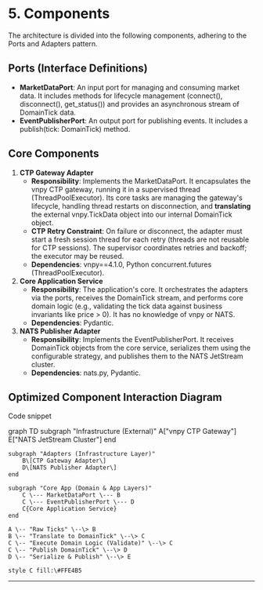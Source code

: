 # **5\. Components**

The architecture is divided into the following components, adhering to the Ports and Adapters pattern.

## **Ports (Interface Definitions)**

* **MarketDataPort**: An input port for managing and consuming market data. It includes methods for lifecycle management (connect(), disconnect(), get\_status()) and provides an asynchronous stream of DomainTick data.
* **EventPublisherPort**: An output port for publishing events. It includes a publish(tick: DomainTick) method.

## **Core Components**

1. **CTP Gateway Adapter**
   * **Responsibility**: Implements the MarketDataPort. It encapsulates the vnpy CTP gateway, running it in a supervised thread (ThreadPoolExecutor). Its core tasks are managing the gateway's lifecycle, handling thread restarts on disconnection, and **translating** the external vnpy.TickData object into our internal DomainTick object.
   * **CTP Retry Constraint**: On failure or disconnect, the adapter must start a fresh session thread for each retry (threads are not reusable for CTP sessions). The supervisor coordinates retries and backoff; the executor may be reused.
   * **Dependencies**: vnpy==4.1.0, Python concurrent.futures (ThreadPoolExecutor).
2. **Core Application Service**
   * **Responsibility**: The application's core. It orchestrates the adapters via the ports, receives the DomainTick stream, and performs core domain logic (e.g., validating the tick data against business invariants like price \> 0). It has no knowledge of vnpy or NATS.
   * **Dependencies**: Pydantic.
3. **NATS Publisher Adapter**
   * **Responsibility**: Implements the EventPublisherPort. It receives DomainTick objects from the core service, serializes them using the configurable strategy, and publishes them to the NATS JetStream cluster.
   * **Dependencies**: nats.py, Pydantic.

## **Optimized Component Interaction Diagram**

Code snippet

graph TD
    subgraph "Infrastructure (External)"
        A\["vnpy CTP Gateway"\]
        E\["NATS JetStream Cluster"\]
    end

    subgraph "Adapters (Infrastructure Layer)"
        B\[CTP Gateway Adapter\]
        D\[NATS Publisher Adapter\]
    end

    subgraph "Core App (Domain & App Layers)"
        C \--- MarketDataPort \--- B
        C \--- EventPublisherPort \--- D
        C{Core Application Service}
    end

    A \-- "Raw Ticks" \--\> B
    B \-- "Translate to DomainTick" \--\> C
    C \-- "Execute Domain Logic (Validate)" \--\> C
    C \-- "Publish DomainTick" \--\> D
    D \-- "Serialize & Publish" \--\> E

    style C fill:\#FFE4B5

---
